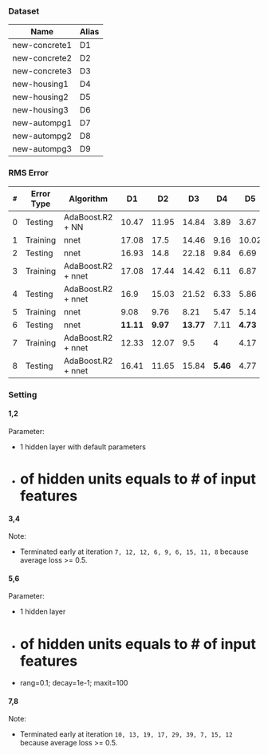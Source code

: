 ### Dataset
Name          | Alias
--------------|--------
new-concrete1 | D1
new-concrete2 | D2
new-concrete3 | D3
new-housing1  | D4
new-housing2  | D5
new-housing3  | D6
new-autompg1  | D7
new-autompg2  | D8
new-autompg3  | D9

### RMS Error
`#` | Error Type | Algorithm | D1 | D2 | D3 | D4 | D5 | D6 | D7 | D8 | D9
----|------------|-----------|----|----|----|----|----|----|----|----|----
0   | Testing    | AdaBoost.R2 + NN | 10.47 | 11.95 | 14.84 | 3.89 | 3.67 | 7.54 | 2.76 | 3.55 | 5.17
1   | Training   | nnet | 17.08 | 17.5 | 14.46 | 9.16 | 10.02 | 7.79 | 7.66 | 8.22 | 6.21
2   | Testing    | nnet | 16.93 | 14.8 | 22.18 | 9.84 | 6.69 | 9.23 | 8.81 | 6.53 | 12.41
3   | Training   | AdaBoost.R2 + nnet | 17.08 | 17.44 | 14.42 | 6.11 | 6.87 | 4 | 7.67 | 8.28 | 6.37
4   | Testing    | AdaBoost.R2 + nnet | 16.9 | 15.03 | 21.52 | 6.33 | 5.86 | 8.58 | 9.13 | 6.76 | 11.2
5   | Training   | nnet | 9.08 | 9.76 | 8.21 | 5.47 | 5.14 | 7.01 | 7.66 | 4.18 | 3.14
6   | Testing    | nnet | **11.11** | **9.97** | **13.77** | 7.11 | **4.73** | 9.29 | 8.81 | **3.06** | 9.32
7   | Training   | AdaBoost.R2 + nnet | 12.33 | 12.07 | 9.5 | 4 | 4.17 | 3.11 | 4.22 | 4.23 | 2.67
8   | Testing    | AdaBoost.R2 + nnet | 16.41 | 11.65 | 15.84 | **5.46** | 4.77 | **8.2** | **6** | 3.92 | **7.24**

### Setting
#### 1,2
Parameter: 
- 1 hidden layer with default parameters
- # of hidden units equals to # of input features

#### 3,4
Note:
- Terminated early at iteration `7, 12, 12, 6, 9, 6, 15, 11, 8` because average loss >= 0.5.

#### 5,6
Parameter: 
- 1 hidden layer
- # of hidden units equals to # of input features
- rang=0.1; decay=1e-1; maxit=100

#### 7,8
Note:
- Terminated early at iteration `10, 13, 19, 17, 29, 39, 7, 15, 12` because average loss >= 0.5.
